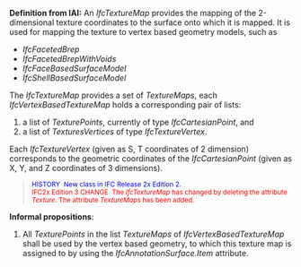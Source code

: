 ﻿**Definition
from IAI:** An _IfcTextureMap_ provides the mapping of the 2-dimensional texture coordinates to the surface onto which it is mapped. It is used for mapping the texture to vertex based geometry models, such as

* _IfcFacetedBrep_
* _IfcFacetedBrepWithVoids_
* _IfcFaceBasedSurfaceModel_
* _IfcShellBasedSurfaceModel_

The _IfcTextureMap_ provides a set of _TextureMaps_, each _IfcVertexBasedTextureMap_ holds a corresponding pair of lists:

1. a list of _TexturePoints_, currently of type _IfcCartesianPoint_, and
2. a list of&nbsp;_TexturesVertices_ of type _IfcTextureVertex_.


Each _IfcTextureVertex_ (given as S, T coordinates of
2
dimension) corresponds to the geometric coordinates of the _IfcCartesianPoint_
(given as X, Y, and
Z coordinates of 3 dimensions).
> <small><font color="#0000ff">HISTORY&nbsp;
New class
in IFC
Release 2x Edition 2. </font><br>
  <font color="#ff0000">IFC2x
Edition 3 CHANGE&nbsp; The <i>IfcTextureMap</i>
has changed by deleting the attribute <i>Texture</i>.
The attribute <i>TextureMaps</i>
has
been added.</font></small>

**Informal
propositions**:

1. All _TexturePoints_ in the list _TextureMaps_ of _IfcVertexBasedTextureMap_ shall be used by the vertex based geometry, to which this texture map is assigned to by using the _IfcAnnotationSurface.Item_ attribute.